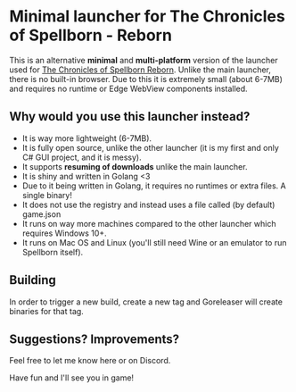 # Minimal launcher for The Chronicles of Spellborn - Reborn
This is an alternative **minimal** and **multi-platform** version of the launcher used for [The Chronicles of Spellborn Reborn](https://spellborn.org).
Unlike the main launcher, there is no built-in browser. Due to this it is extremely small (about 6-7MB) and requires no runtime or Edge WebView components installed.

## Why would you use this launcher instead?
- It is way more lightweight (6-7MB).
- It is fully open source, unlike the other launcher (it is my first and only C# GUI project, and it is messy).
- It supports **resuming of downloads** unlike the main launcher.
- It is shiny and written in Golang <3
- Due to it being written in Golang, it requires no runtimes or extra files. A single binary!
- It does not use the registry and instead uses a file called (by default) game.json
- It runs on way more machines compared to the other launcher which requires Windows 10+.
- It runs on Mac OS and Linux (you'll still need Wine or an emulator to run Spellborn itself).

## Building
In order to trigger a new build, create a new tag and Goreleaser will create binaries for that tag.

## Suggestions? Improvements?
Feel free to let me know here or on Discord.

Have fun and I'll see you in game!
